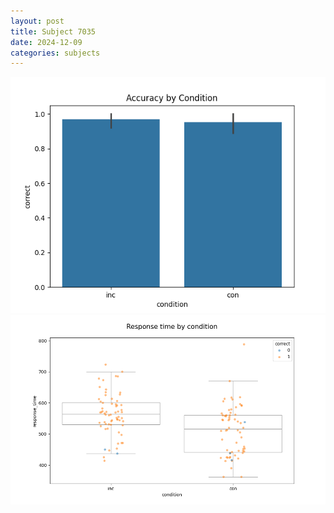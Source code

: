 ```yaml
---
layout: post
title: Subject 7035
date: 2024-12-09
categories: subjects
---
```


![](data/7035/run-7/7035_NF_acc.png)
![](data/7035/run-7/7035_NF_rt.png)
